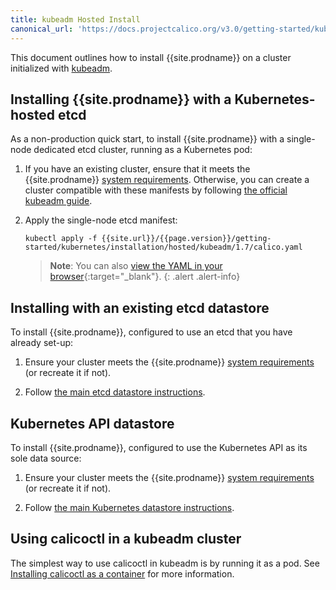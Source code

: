 ```yaml
---
title: kubeadm Hosted Install
canonical_url: 'https://docs.projectcalico.org/v3.0/getting-started/kubernetes/installation/hosted/kubeadm/'
---
```


This document outlines how to install {{site.prodname}} on a cluster initialized with 
[kubeadm](http://kubernetes.io/docs/getting-started-guides/kubeadm/).  

## Installing {{site.prodname}} with a Kubernetes-hosted etcd

As a non-production quick start, to install {{site.prodname}} with a single-node dedicated etcd cluster,
running as a Kubernetes pod:

1. If you have an existing cluster, ensure that it meets the {{site.prodname}} [system requirements](../../../requirements). Otherwise, you can create a cluster compatible with these manifests by following [the official kubeadm guide](http://kubernetes.io/docs/getting-started-guides/kubeadm/).

2. Apply the single-node etcd manifest:
   
   ```shell
   kubectl apply -f {{site.url}}/{{page.version}}/getting-started/kubernetes/installation/hosted/kubeadm/1.7/calico.yaml
   ```
   
   > **Note**: You can also 
   > [view the YAML in your browser](1.7/calico.yaml){:target="_blank"}.
   {: .alert .alert-info}

## Installing with an existing etcd datastore

To install {{site.prodname}}, configured to use an etcd that you have already set-up:

1. Ensure your cluster meets the {{site.prodname}} [system requirements](../../../requirements) (or recreate it if not).

2. Follow [the main etcd datastore instructions](../hosted). 

## Kubernetes API datastore

To install {{site.prodname}}, configured to use the Kubernetes API as its sole data source:

1. Ensure your cluster meets the {{site.prodname}} [system requirements](../../../requirements) (or recreate it if not).

2. Follow [the main Kubernetes datastore instructions](../kubernetes-datastore). 

## Using calicoctl in a kubeadm cluster

The simplest way to use calicoctl in kubeadm is by running it as a pod.
See [Installing calicoctl as a container](/{{page.version}}/usage/calicoctl/install#installing-calicoctl-as-a-container) for more information.
